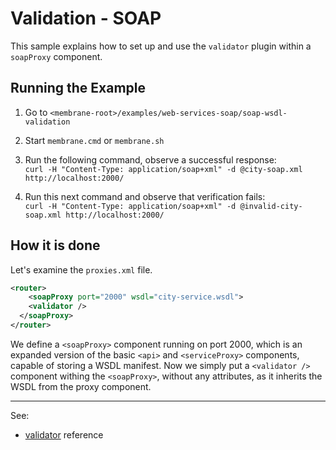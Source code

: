 # Validation - SOAP

This sample explains how to set up and use the `validator` plugin within a `soapProxy` component.


## Running the Example

1. Go to `<membrane-root>/examples/web-services-soap/soap-wsdl-validation`


2. Start `membrane.cmd` or `membrane.sh`


3. Run the following command, observe a successful response:  
    `curl -H "Content-Type: application/soap+xml" -d @city-soap.xml http://localhost:2000/`


4. Run this next command and observe that verification fails:  
    `curl -H "Content-Type: application/soap+xml" -d @invalid-city-soap.xml http://localhost:2000/`

## How it is done

Let's examine the `proxies.xml` file.

```xml
<router>
    <soapProxy port="2000" wsdl="city-service.wsdl">
    <validator />
  </soapProxy>
</router>
```

We define a `<soapProxy>` component running on port 2000, which is an expanded version of the basic `<api>` and `<serviceProxy>` components, capable of storing a WSDL manifest.
Now we simply put a `<validator />` component withing the `<soapProxy>`, without any attributes, as it inherits the WSDL from the proxy component.

---
See:
- [validator](https://membrane-soa.org/api-gateway-doc/current/configuration/reference/validator.htm) reference